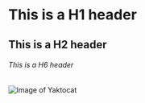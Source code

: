 # This is a H1 header
## This is a H2 header
###### This is a H6 header
![Image of Yaktocat](https://octodex.github.com/images/yaktocat.png)